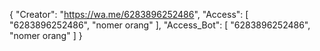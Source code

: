 {
  "Creator": "https://wa.me/6283896252486",
"Access": [
 "6283896252486",
  "nomer orang"
],
"Access_Bot": [
 "6283896252486",
 "nomer orang"
 ]
}

